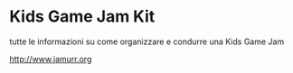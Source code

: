 # Kids Game Jam Kit

tutte le informazioni su come organizzare e condurre una Kids Game Jam

<http://www.jamurr.org>
